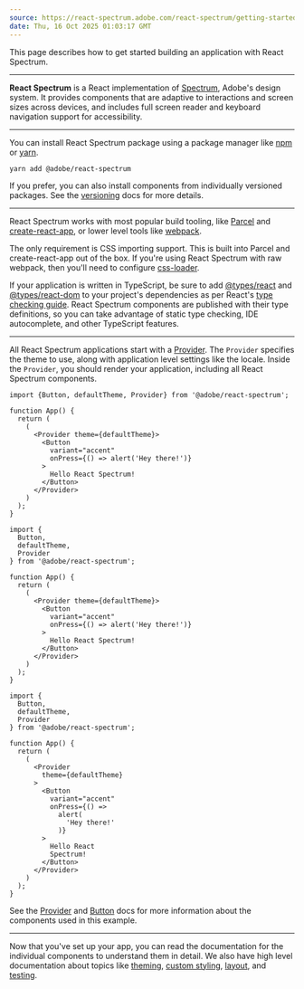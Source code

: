 ```yaml
---
source: https://react-spectrum.adobe.com/react-spectrum/getting-started.html
date: Thu, 16 Oct 2025 01:03:17 GMT
---
```


This page describes how to get started building an application with React Spectrum.

* * *

**React Spectrum** is a React implementation of [Spectrum](https://spectrum.adobe.com/), Adobe's design system. It provides components that are adaptive to interactions and screen sizes across devices, and includes full screen reader and keyboard navigation support for accessibility.

* * *

You can install React Spectrum package using a package manager like [npm](https://docs.npmjs.com/cli/npm) or [yarn](https://classic.yarnpkg.com/lang/en/).

```
yarn add @adobe/react-spectrum
```

If you prefer, you can also install components from individually versioned packages. See the [versioning](https://react-spectrum.adobe.com/react-spectrum/versioning.html) docs for more details.

* * *

React Spectrum works with most popular build tooling, like [Parcel](https://parceljs.org/) and [create-react-app](https://create-react-app.dev/), or lower level tools like [webpack](https://webpack.js.org/).

The only requirement is CSS importing support. This is built into Parcel and create-react-app out of the box. If you're using React Spectrum with raw webpack, then you'll need to configure [css-loader](https://webpack.js.org/loaders/css-loader/).

If your application is written in TypeScript, be sure to add [@types/react](https://www.npmjs.com/package/@types/react) and [@types/react-dom](https://www.npmjs.com/package/@types/react-dom) to your project's dependencies as per React's [type checking guide](https://reactjs.org/docs/static-type-checking.html#type-definitions). React Spectrum components are published with their type definitions, so you can take advantage of static type checking, IDE autocomplete, and other TypeScript features.

* * *

All React Spectrum applications start with a [Provider](https://react-spectrum.adobe.com/react-spectrum/Provider.html). The `Provider` specifies the theme to use, along with application level settings like the locale. Inside the `Provider`, you should render your application, including all React Spectrum components.

```
import {Button, defaultTheme, Provider} from '@adobe/react-spectrum';

function App() {
  return (
    (
      <Provider theme={defaultTheme}>
        <Button
          variant="accent"
          onPress={() => alert('Hey there!')}
        >
          Hello React Spectrum!
        </Button>
      </Provider>
    )
  );
}
```

```
import {
  Button,
  defaultTheme,
  Provider
} from '@adobe/react-spectrum';

function App() {
  return (
    (
      <Provider theme={defaultTheme}>
        <Button
          variant="accent"
          onPress={() => alert('Hey there!')}
        >
          Hello React Spectrum!
        </Button>
      </Provider>
    )
  );
}
```

```
import {
  Button,
  defaultTheme,
  Provider
} from '@adobe/react-spectrum';

function App() {
  return (
    (
      <Provider
        theme={defaultTheme}
      >
        <Button
          variant="accent"
          onPress={() =>
            alert(
              'Hey there!'
            )}
        >
          Hello React
          Spectrum!
        </Button>
      </Provider>
    )
  );
}
```

See the [Provider](https://react-spectrum.adobe.com/react-spectrum/Provider.html) and [Button](https://react-spectrum.adobe.com/react-spectrum/Button.html) docs for more information about the components used in this example.

* * *

Now that you've set up your app, you can read the documentation for the individual components to understand them in detail. We also have high level documentation about topics like [theming](https://react-spectrum.adobe.com/react-spectrum/theming.html), [custom styling](https://react-spectrum.adobe.com/react-spectrum/styling.html), [layout](https://react-spectrum.adobe.com/react-spectrum/layout.html), and [testing](https://react-spectrum.adobe.com/react-spectrum/testing.html).

